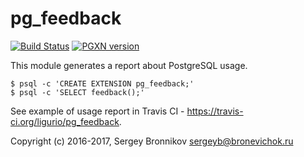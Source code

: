 # pg_feedback

[![Build Status](https://travis-ci.org/ligurio/pg_feedback.svg?branch=master)](https://travis-ci.org/ligurio/pg_feedback)
[![PGXN version](https://badge.fury.io/pg/pg_feedback)](https://badge.fury.io/pg/pg_feedback)

This module generates a report about PostgreSQL usage.

```shell
$ psql -c 'CREATE EXTENSION pg_feedback;'
$ psql -c 'SELECT feedback();'
```

See example of usage report in Travis CI - https://travis-ci.org/ligurio/pg_feedback.

Copyright (c) 2016-2017, Sergey Bronnikov <sergeyb@bronevichok.ru>
